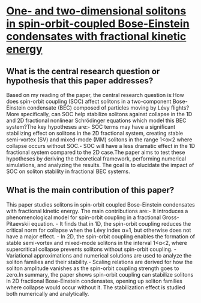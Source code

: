 # [One- and two-dimensional solitons in spin-orbit-coupled Bose-Einstein   condensates with fractional kinetic energy](https://arxiv.org/abs/2206.0404)

## What is the central research question or hypothesis that this paper addresses?

Based on my reading of the paper, the central research question is:How does spin-orbit coupling (SOC) affect solitons in a two-component Bose-Einstein condensate (BEC) composed of particles moving by Lévy flights? More specifically, can SOC help stabilize solitons against collapse in the 1D and 2D fractional nonlinear Schrödinger equations which model this BEC system?The key hypotheses are:- SOC terms may have a significant stabilizing effect on solitons in the 2D fractional system, creating stable semi-vortex (SV) and mixed-mode (MM) solitons in the range 1<α<2 where collapse occurs without SOC.- SOC will have a less dramatic effect in the 1D fractional system compared to the 2D case.The paper aims to test these hypotheses by deriving the theoretical framework, performing numerical simulations, and analyzing the results. The goal is to elucidate the impact of SOC on soliton stability in fractional BEC systems.


## What is the main contribution of this paper?

This paper studies solitons in spin-orbit coupled Bose-Einstein condensates with fractional kinetic energy. The main contributions are:- It introduces a phenomenological model for spin-orbit coupling in a fractional Gross-Pitaevskii equation. - It finds that in 1D, the spin-orbit coupling reduces the critical norm for collapse when the Lévy index α=1, but otherwise does not have a major effect. - In 2D, the spin-orbit coupling enables the formation of stable semi-vortex and mixed-mode solitons in the interval 1<α<2, where supercritical collapse prevents solitons without spin-orbit coupling. - Variational approximations and numerical solutions are used to analyze the soliton families and their stability.- Scaling relations are derived for how the soliton amplitude vanishes as the spin-orbit coupling strength goes to zero.In summary, the paper shows spin-orbit coupling can stabilize solitons in 2D fractional Bose-Einstein condensates, opening up soliton families where collapse would occur without it. The stabilization effect is studied both numerically and analytically.
